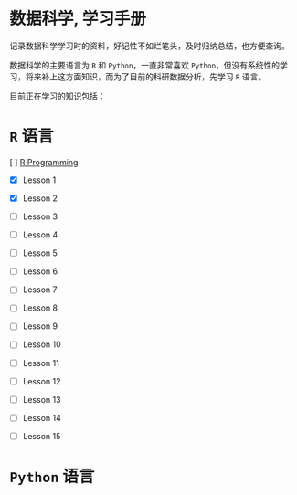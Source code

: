 # 数据科学, 学习手册

记录数据科学学习时的资料，好记性不如烂笔头，及时归纳总结，也方便查询。

数据科学的主要语言为 `R` 和 `Python`，一直非常喜欢 `Python`，但没有系统性的学习，将来补上这方面知识，而为了目前的科研数据分析，先学习 `R` 语言。

目前正在学习的知识包括：
# `R` 语言

[ ] [R Programming](https://github.com/swirldev/swirl_courses/tree/master/R_Programming)
- [x] Lesson 1
- [x] Lesson 2
- [ ] Lesson 3
- [ ] Lesson 4
- [ ] Lesson 5
- [ ] Lesson 6
- [ ] Lesson 7
- [ ] Lesson 8
- [ ] Lesson 9
- [ ] Lesson 10
- [ ] Lesson 11
- [ ] Lesson 12
- [ ] Lesson 13
- [ ] Lesson 14
- [ ] Lesson 15


# `Python` 语言